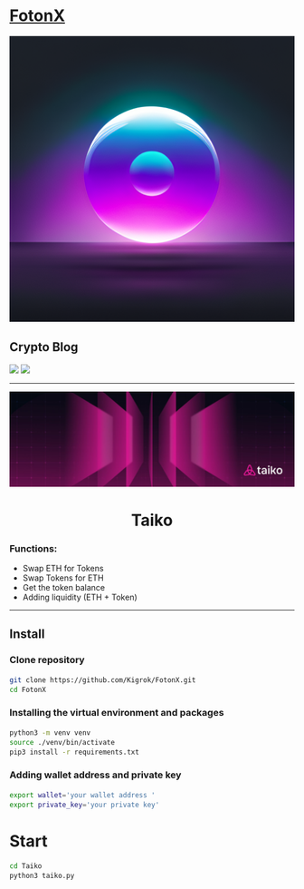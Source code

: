 # [FotonX](https://my.telegram.org/auth)
![FotonX](https://raw.githubusercontent.com/Kigrok/FotonX/main/data/fotonx.png)
## Crypto Blog 
<a target="_blank" href="https://medium.com/@kplaya"><img src="https://img.shields.io/badge/-Medium-12100E?style=for-the-badge&logo=Medium&logoColor=white"></img></a>
<a target="_blank" href="https://t.me/foton_x"><img src="https://img.shields.io/badge/Telegram-2CA5E0?style=for-the-badge&logo=telegram&logoColor=white"/></img></a>

---
![Taiko](https://github.com/Kigrok/FotonX/blob/main/data/taiko.jpeg?raw=true)


<h1 align="center">
  Taiko
</h1>

### Functions: 
- Swap ETH for Tokens
- Swap Tokens for ETH
- Get the token balance
- Adding liquidity (ETH + Token)

---

## Install 

### Clone repository
```sh
git clone https://github.com/Kigrok/FotonX.git
cd FotonX
```

### Installing the virtual environment and packages
```sh
python3 -m venv venv
source ./venv/bin/activate
pip3 install -r requirements.txt
```

### Adding wallet address and private key
```sh
export wallet='your wallet address '
export private_key='your private key'
```

# Start
```sh
cd Taiko
python3 taiko.py
```